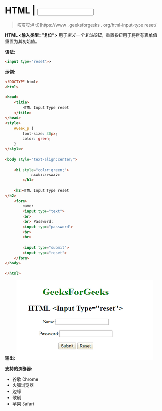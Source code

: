 # HTML | <input type="”reset”">

> 哎哎哎:# t0]https://www . geeksforgeeks . org/html-input-type reset/

**HTML <输入类型=“复位”>** 用于*定义一个复位按钮*。重置按钮用于将所有表单值重置为其初始值。

**语法:**

```html
<input type="reset">> 
```

**示例:**

```html
<!DOCTYPE html>
<html>

<head>
    <title>
        HTML Input Type reset
    </title>
</head>
<style>
    #Geek_p {
        font-size: 30px;
        color: green;
    }
</style>

<body style="text-align:center;">

    <h1 style="color:green;"> 
            GeeksForGeeks 
        </h1>

    <h2>HTML Input Type reset 
</h2>
    <form>
        Name:
        <input type="text">
        <br>
        <br> Password:
        <input type="password">
        <br>
        <br>

        <input type="submit">
        <input type="reset">
    </form>
</body>

</html>
```

**输出:**
![](img/bee2a0027dd130dfc7f82720120e7f5b.png)

**支持的浏览器:**

*   谷歌 Chrome
*   火狐浏览器
*   边缘
*   歌剧
*   苹果 Safari
